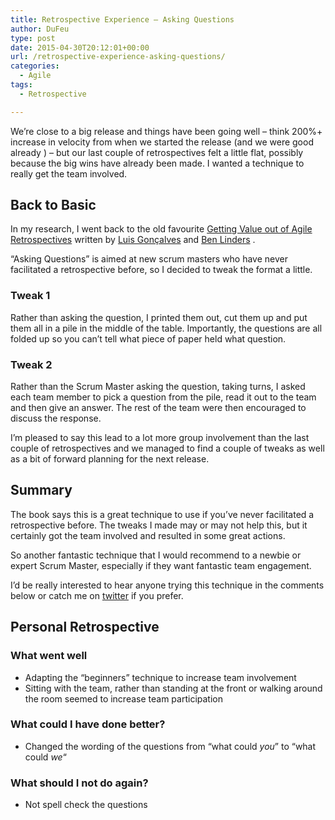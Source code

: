 ```yaml
---
title: Retrospective Experience – Asking Questions
author: DuFeu
type: post
date: 2015-04-30T20:12:01+00:00
url: /retrospective-experience-asking-questions/
categories:
  - Agile
tags:
  - Retrospective

---
```

We&#8217;re close to a big release and things have been going well &#8211; think 200%+ increase in velocity from when we started the release (and we were good already ) &#8211; but our last couple of retrospectives felt a little flat, possibly because the big wins have already been made. I wanted a technique to really get the team involved.

## Back to Basic

In my research, I went back to the old favourite [Getting Value out of Agile Retrospectives][1] written by [Luis Gonçalves][2] and [Ben Linders][3] .

&#8220;Asking Questions&#8221; is aimed at new scrum masters who have never facilitated a retrospective before, so I decided to tweak the format a little.

### Tweak 1

Rather than asking the question, I printed them out, cut them up and put them all in a pile in the middle of the table. Importantly, the questions are all folded up so you can&#8217;t tell what piece of paper held what question.

### Tweak 2

Rather than the Scrum Master asking the question, taking turns, I asked each team member to pick a question from the pile, read it out to the team and then give an answer. The rest of the team were then encouraged to discuss the response.

I&#8217;m pleased to say this lead to a lot more group involvement than the last couple of retrospectives and we managed to find a couple of tweaks as well as a bit of forward planning for the next release.

## Summary

The book says this is a great technique to use if you&#8217;ve never facilitated a retrospective before. The tweaks I made may or may not help this, but it certainly got the team involved and resulted in some great actions.

So another fantastic technique that I would recommend to a newbie or expert Scrum Master, especially if they want fantastic team engagement.

I&#8217;d be really interested to hear anyone trying this technique in the comments below or catch me on [twitter][4] if you prefer.

## Personal Retrospective

### What went well

  * Adapting the &#8220;beginners&#8221; technique to increase team involvement
  * Sitting with the team, rather than standing at the front or walking around the room seemed to increase team participation

### What could I have done better?

  * Changed the wording of the questions from &#8220;what could _you_&#8221; to &#8220;what could _we_&#8220;

### What should I not do again?

  * Not spell check the questions

 [1]: http://www.benlinders.com/getting-value-out-of-agile-retrospectives/
 [2]: http://lmsgoncalves.com/
 [3]: http://www.benlinders.com/contact/
 [4]: https://www.twitter.com/mattdufeu